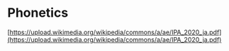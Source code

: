 # Phonetics

[https://upload.wikimedia.org/wikipedia/commons/a/ae/IPA_2020_ja.pdf](https://upload.wikimedia.org/wikipedia/commons/a/ae/IPA_2020_ja.pdf)